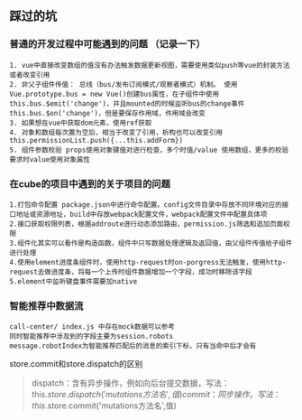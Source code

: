 ## 踩过的坑
### 普通的开发过程中可能遇到的问题 （记录一下）
    1. vue中直接改变数组的值没有办法触发数据更新视图，需要使用类似push等vue的封装方法或者改变引用
    2. 非父子组件传值： 总线（bus/发布订阅模式/观察者模式）机制。 使用Vue.prototype.bus = new Vue()创建bus属性，在子组件中使用this.bus.$emit('change')，并且mounted的时候监听bus的change事件 this.bus.$on('change')，但是要保存作用域，作用域会改变
    3. 如果想在vue中获取dom元素，使用ref获取
    4. 对象和数组每次置为空后，相当于改变了引用，析构也可以改变引用 this.permissionList.push({...this.addForm})
    5. 组件参数校验 props使用对象键值对进行检查，多个时值/value 使用数组，更多的校验要求时value使用对象属性 

### 在cube的项目中遇到的关于项目的问题
    1.打包命令配置 package.json中进行命令配置。config文件目录中存放不同环境对应的接口地址或资源地址，build中存放webpack配置文件，webpack配置文件中配置具体项
    2.接口获取权限列表，根据addroute进行动态添加路由，permission.js筛选和追加页面权限
    3.组件化其实可以看作是构造函数，组件中只写数据处理逻辑及返回值，由父组件传值给子组件进行处理
    4.使用element进度条组件时，使用http-request时on-porgress无法触发，使用http-request去做进度条，将每一个上传时组件数据增加一个字段，成功时移除该字段
    5.element中监听键盘事件需要加native

### 智能推荐中数据流
    call-center/ index.js 中存在mock数据可以参考
    同时智能推荐中涉及到的字段主要为session.robots
    message.robotIndex为智能推荐匹配后的消息的索引下标，只有当命中后才会有

store.commit和store.dispatch的区别
>dispatch：含有异步操作，例如向后台提交数据，写法：this.$store.dispatch('mutations方法名',值)
commit：同步操作，写法：this.$store.commit('mutations方法名',值)




    